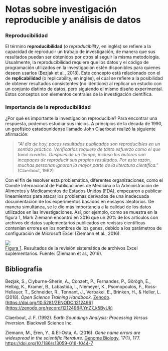 # **Notas sobre investigación reproducible y análisis de datos**    

### **Reproducibilidad**    

El término **reproducibilidad** (*o reproducibility*, en inglés) se refiere a la capacidad de reproducir un trabajo de investigación, de manera que sus resultados puedan ser obtenidos por otros al seguir la misma metodología. Usualmente, la reproducibilidad requiere que los datos y el código de programación utilizados en la investigación estén disponibles para quienes deseen usarlos (Bezjak et al., 2018). Este concepto está relacionado con el de **replicabilidad** (o replicability, en inglés), el cual se refiere a la posibilidad de obtener resultados consistentes (no idénticos) al replicar un estudio con un conjunto distinto de datos, pero siguiendo el mismo diseño experimental. Estos conceptos son elementos centrales de la investigación científica.  

### **Importancia de la reproducibilidad**    

¿Por qué es importante la investigación reproducible? Para encontrar una respuesta, podemos estudiar sus inicios. A principios de la década de 1990, un geofísico estadounidense llamado John Claerbout realizó la siguiente afirmación:  

>*"Al día de hoy, pocos resultados publicados son reproducibles en un sentido práctico. Verificarlos requiere de tanto esfuerzo como el que tomó crearlos. Después de un tiempo, incluso los autores son incapaces de reproducir sus propios resultados. Por esta razón, muchas personas ignoran la mayor parte de la literatura científica."* (Claerbout, 1992)  

Con el fin de resolver esta problemática, diferentes organizaciones, como el Comité Internacional de Publicaciones de Medicina o la Administración de Alimentos y Medicamentos de Estados Unidos [(FDA)](https://www.fda.gov), empezaron a publicar lineamientos para atacar los problemas derivados de una inadecuada documentación de los experimentos basados en ensayos aleatorios. De manera simultánea, se le dio más importancia a la calidad de los datos utilizados en las investigaciones. Así, por ejemplo, como se muestra en la figura 1, Mark Ziemann encontró en 2016 que un 20% de los artículos con archivos de datos suplementarios publicados en revistas científicas contenían errores en los nombres de los genes, debido a los parámetros de configuración de Microsoft Excel (Ziemann et al., 2016).   

![](https://gf0604-procesamientodatosgeograficos.github.io/2022-i/img/ZiemannEtAlFig1.png)  
[Figura 1](https://genomebiology.biomedcentral.com/articles/10.1186/s13059-016-1044-7/figures/1). Resultados de la revisión sistemática de archivos Excel suplementarios. Fuente: (Ziemann et al., 2016).  

## **Bibliografía**  

Bezjak, S., Clyburne-Sherin, A., Conzett, P., Fernandes, P., Görögh, E., Helbig, K., Kramer, B., Labastida, I., Niemeyer, K., Psomopoulos, F., Ross-Hellauer, T., Schneider, R., Tennant, J., Verbakel, E., Brinken, H., & Heller, L. (2018). *Open Science Training Handbook.* [Zenodo](https://zenodo.org/record/1212496#.YnZ7_k5ByUk).  [https://doi.org/10.5281/ZENODO.1212496](https://zenodo.org/record/1212496#.YnZ7_k5ByUk)

Claerbout, J. F. (1992). *Earth Soundings Analysis: Processing Versus Inversion.* Blackwell Science Inc.  

Ziemann, M., Eren, Y., & El-Osta, A. (2016). *Gene name errors are widespread in the scientific literature.* [Genome Biology](https://genomebiology.biomedcentral.com/articles/10.1186/s13059-016-1044-7), 17(1), 177. [https://doi.org/10.1186/s13059-016-1044-7 ](https://genomebiology.biomedcentral.com/articles/10.1186/s13059-016-1044-7) 

